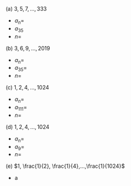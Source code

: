 (a) $3,5,7,...,333$
 - $a_{n} =$
 - $a_{35}$
 - $n =$
 
(b) $3,6,9,...,2019$
 -	$a_{n} =$
 -	$a_{35} =$
 -	$n =$

(c) $1,2,4,...,1024$
-	$a_{n} =$
-	$a_{111} =$
-	$n =$

(d) $1,2,4,...,1024$
-	$a_n =$
-	$a_9 =$
-	$n =$

(e) $1, \frac{1}{2}, \frac{1}{4},...,\frac{1}{1024}$
-	a